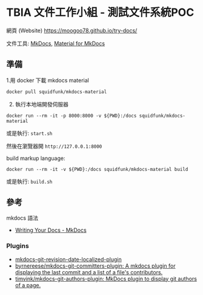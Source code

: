 #  TBIA 文件工作小組 - 測試文件系統POC

網頁 (Website)
https://moogoo78.github.io/try-docs/

文件工具: [MkDocs](https://www.mkdocs.org/), [Material for MkDocs](https://squidfunk.github.io/mkdocs-material/)

## 準備

1.用 docker 下載 mkdocs material

```bash
docker pull squidfunk/mkdocs-material
```

2. 執行本地端開發伺服器

```
docker run --rm -it -p 8000:8000 -v ${PWD}:/docs squidfunk/mkdocs-material
```
或是執行: `start.sh`

然後在瀏覽器開 `http://127.0.0.1:8000`

build markup language:

```
docker run --rm -it -v ${PWD}:/docs squidfunk/mkdocs-material build
```
或是執行: `build.sh`

## 參考

mkdocs 語法

- [Writing Your Docs - MkDocs](https://www.mkdocs.org/user-guide/writing-your-docs/)


### Plugins

- [mkdocs-git-revision-date-localized-plugin](https://timvink.github.io/mkdocs-git-revision-date-localized-plugin/index.html)
- [byrnereese/mkdocs-git-committers-plugin: A mkdocs plugin for displaying the last commit and a list of a file's contributors.](https://github.com/byrnereese/mkdocs-git-committers-plugin)
- [timvink/mkdocs-git-authors-plugin: MkDocs plugin to display git authors of a page.](https://github.com/timvink/mkdocs-git-authors-plugin)
